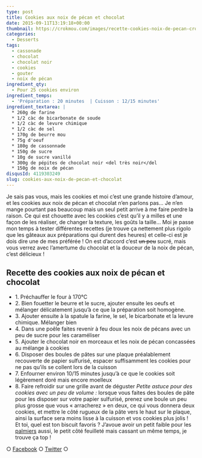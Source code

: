 ```yaml
---
type: post
title: Cookies aux noix de pécan et chocolat
date: 2015-09-11T13:19:18+00:00
thumbnail: https://crokmou.com/images/recette-cookies-noix-de-pecan-crokmou-blog-culinaire.jpg
categories:
  - Desserts
tags:
  - cassonade
  - chocolat
  - chocolat noir
  - cookies
  - gouter
  - noix de pécan
ingredient_qty:
  - Pour 25 cookies environ
ingredient_temps:
  - 'Préparation : 20 minutes  | Cuisson : 12/15 minutes'
ingredient_textarea: |
  * 260g de farine
  * 1/2 càc de bicarbonate de soude
  * 1/2 càc de levure chimique
  * 1/2 càc de sel
  * 170g de beurre mou
  * 75g d'oeuf
  * 180g de cassonnade
  * 150g de sucre
  * 10g de sucre vanillé
  * 300g de pépites de chocolat noir <del très noir</del
  * 150g de noix de pécan
disqusId: 4119303249
slug: cookies-aux-noix-de-pecan-et-chocolat
---
```


Je sais pas vous, mais les cookies et moi c’est une grande histoire d’amour, et les cookies aux noix de pécan et chocolat n’en parlons pas… Je n’en mange pourtant pas beaucoup mais un seul petit arrive à me faire perdre la raison. Ce qui est chouette avec les cookies c’est qu’il y a milles et une façon de les réaliser, de changer la texture, les goûts la taille… Moi je passe mon temps à tester différentes recettes (je trouve ça nettement plus rigolo que les gâteaux aux préparations qui durent des heures) et celle-ci est je dois dire une de mes préférée ! On est d’accord c’est <del>un peu</del> sucré, mais vous verrez avec l’amertume du chocolat et la douceur de la noix de pécan, c’est délicieux !  

## **Recette des cookies aux noix de pécan et chocolat**

* 1\. Préchauffer le four à 170°C
* 2\. Bien fouetter le beurre et le sucre, ajouter ensuite les oeufs et mélanger délicatement jusqu’à ce que la préparation soit homogène.
* 3\. Ajouter ensuite à la spatule la farine, le sel, le bicarbonate et la levure chimique. Mélanger bien
* 4\. Dans une poêle faites revenir à feu doux les noix de pécans avec un peu de sucre pour les caraméliser
* 5\. Ajouter le chocolat noir en morceaux et les noix de pécan concassées au mélange à cookies
* 6\. Disposer des boules de pâtes sur une plaque préalablement recouverte de papier sulfurisé, espacer suffisamment les cookies pour ne pas qu’ils se collent lors de la cuisson
* 7\. Enfourner environ 10/15 minutes jusqu’à ce que le cookies soit légèrement doré mais encore moelleux
* 8\. Faire refroidir sur une grille avant de déguster _Petite astuce pour des cookies avec un peu de volume :_ lorsque vous faites des boules de pâte pour les disposer sur votre papier sulfurisé, prenez une boule un peu plus grosse que vous « arracherez » en deux, ce qui vous donnera deux cookies, et mettre le côté rugueux de la pâte vers le haut sur le plaque, ainsi la surface sera moins lisse à la cuisson et vos cookies plus jolis !   Et toi, quel est ton biscuit favoris ? J’avoue avoir un petit faible pour les [palmiers](http://www.crokmou.com/2012/06/palmiers-biscuits-feuilletes) aussi, le petit côté feuilleté mais cassant un même temps, je trouve ça top !

○ [Facebook](https://www.facebook.com/crokmou.blog) ○ [Twitter](https://twitter.com/Crokmou) ○